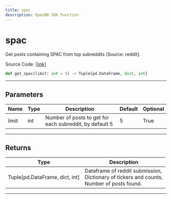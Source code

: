 ```yaml
---
title: spac
description: OpenBB SDK Function
---
```


# spac

Get posts containing SPAC from top subreddits [Source: reddit].

Source Code: [[link](https://github.com/OpenBB-finance/OpenBBTerminal/tree/main/openbb_terminal/common/behavioural_analysis/reddit_model.py#L456)]
```python
def get_spac(limit: int = 5) -> Tuple[pd.DataFrame, dict, int]
```
---
## Parameters
| Name | Type | Description | Default | Optional |
| ---- | ---- | ----------- | ------- | -------- |
| limit | int | Number of posts to get for each subreddit, by default 5 | 5 | True |

---
## Returns
| Type | Description |
| ---- | ----------- |
| Tuple[pd.DataFrame, dict, int] | Dataframe of reddit submission,<br/>Dictionary of tickers and counts,<br/>Number of posts found. |
---
